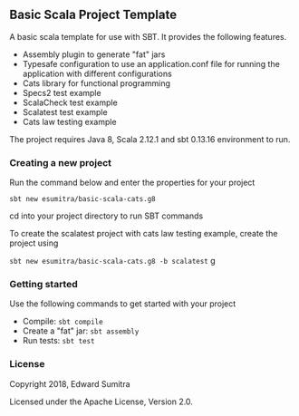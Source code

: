 ## Basic Scala Project Template
A basic scala template for use with SBT. It provides the following features.

 - Assembly plugin to generate "fat" jars
 - Typesafe configuration to use an application.conf file for running the application with different configurations
 - Cats library for functional programming
 - Specs2 test example
 - ScalaCheck test example
 - Scalatest test example
 - Cats law testing example
 
The project requires Java 8, Scala 2.12.1 and sbt 0.13.16 environment to run.

### Creating a new project
Run the command below and enter the properties for your project

`sbt new esumitra/basic-scala-cats.g8`

cd into your project directory to run SBT commands

To create the scalatest project with cats law testing example, create the project using

`sbt new esumitra/basic-scala-cats.g8 -b scalatest`
g
### Getting started
 Use the following commands to get started with your project

 - Compile: `sbt compile`
 - Create a "fat" jar: `sbt assembly`
 - Run tests: `sbt test`

### License
Copyright 2018, Edward Sumitra

Licensed under the Apache License, Version 2.0.
